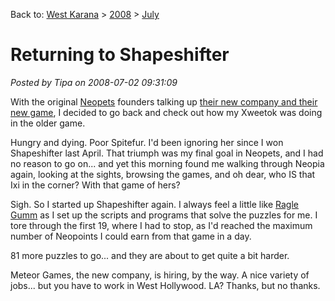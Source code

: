 Back to: [West Karana](/posts/westkarana.md) > [2008](/posts/2008/westkarana.md) > [July](./westkarana.md)
# Returning to Shapeshifter

*Posted by Tipa on 2008-07-02 09:31:09*

With the original [Neopets](http://neopets.com) founders talking up [their new company and their new game](http://www.massively.com/2008/07/02/neopets-founders-announce-a-new-mmo/), I decided to go back and check out how my Xweetok was doing in the older game.

Hungry and dying. Poor Spitefur. I'd been ignoring her since I won Shapeshifter last April. That triumph was my final goal in Neopets, and I had no reason to go on... and yet this morning found me walking through Neopia again, looking at the sights, browsing the games, and oh dear, who IS that Ixi in the corner? With that game of hers?

Sigh. So I started up Shapeshifter again. I always feel a little like [Ragle Gumm](http://en.wikipedia.org/wiki/Time_Out_of_Joint) as I set up the scripts and programs that solve the puzzles for me. I tore through the first 19, where I had to stop, as I'd reached the maximum number of Neopoints I could earn from that game in a day.

81 more puzzles to go... and they are about to get quite a bit harder.

Meteor Games, the new company, is hiring, by the way. A nice variety of jobs... but you have to work in West Hollywood. LA? Thanks, but no thanks.

